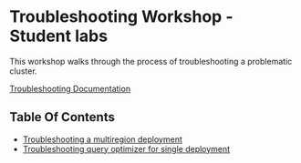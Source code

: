 # Troubleshooting Workshop - Student labs

This workshop walks through the process of troubleshooting a problematic cluster.

[Troubleshooting Documentation](https://www.cockroachlabs.com/docs/stable/troubleshooting-overview.html)

## Table Of Contents

- [Troubleshooting a multiregion deployment](multiregion/README.md)
- [Troubleshooting query optimizer for single deployment](https://github.com/cockroachlabs/workshop_labs/blob/master/troubleshooting/singleregion-query-opt-local/README.md)
